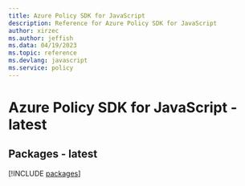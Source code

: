 ```yaml
---
title: Azure Policy SDK for JavaScript
description: Reference for Azure Policy SDK for JavaScript
author: xirzec
ms.author: jeffish
ms.data: 04/19/2023
ms.topic: reference
ms.devlang: javascript
ms.service: policy
---
```

# Azure Policy SDK for JavaScript - latest
## Packages - latest
[!INCLUDE [packages](policy-index.md)]